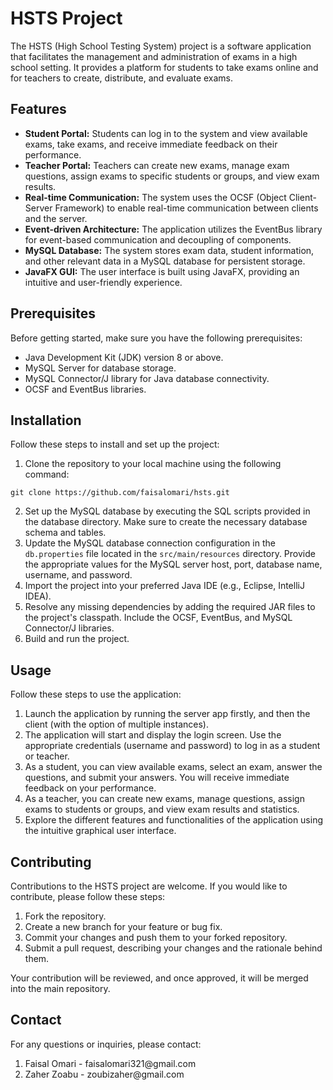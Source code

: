 <h1>HSTS Project</h1>

<p>The HSTS (High School Testing System) project is a software application that facilitates the management and administration of exams in a high school setting. It provides a platform for students to take exams online and for teachers to create, distribute, and evaluate exams.</p>

<h2>Features</h2>

<ul>
  <li><strong>Student Portal:</strong> Students can log in to the system and view available exams, take exams, and receive immediate feedback on their performance.</li>
  <li><strong>Teacher Portal:</strong> Teachers can create new exams, manage exam questions, assign exams to specific students or groups, and view exam results.</li>
  <li><strong>Real-time Communication:</strong> The system uses the OCSF (Object Client-Server Framework) to enable real-time communication between clients and the server.</li>
  <li><strong>Event-driven Architecture:</strong> The application utilizes the EventBus library for event-based communication and decoupling of components.</li>
  <li><strong>MySQL Database:</strong> The system stores exam data, student information, and other relevant data in a MySQL database for persistent storage.</li>
  <li><strong>JavaFX GUI:</strong> The user interface is built using JavaFX, providing an intuitive and user-friendly experience.</li>
</ul>

<h2>Prerequisites</h2>

<p>Before getting started, make sure you have the following prerequisites:</p>

<ul>
  <li>Java Development Kit (JDK) version 8 or above.</li>
  <li>MySQL Server for database storage.</li>
  <li>MySQL Connector/J library for Java database connectivity.</li>
  <li>OCSF and EventBus libraries.</li>
</ul>

<h2>Installation</h2>

<p>Follow these steps to install and set up the project:</p>

<ol>
  <li>Clone the repository to your local machine using the following command:</li>
</ol>

<pre><code>git clone https://github.com/faisalomari/hsts.git</code></pre>

<ol start="2">
  <li>Set up the MySQL database by executing the SQL scripts provided in the database directory. Make sure to create the necessary database schema and tables.</li>
  <li>Update the MySQL database connection configuration in the <code>db.properties</code> file located in the <code>src/main/resources</code> directory. Provide the appropriate values for the MySQL server host, port, database name, username, and password.</li>
  <li>Import the project into your preferred Java IDE (e.g., Eclipse, IntelliJ IDEA).</li>
  <li>Resolve any missing dependencies by adding the required JAR files to the project's classpath. Include the OCSF, EventBus, and MySQL Connector/J libraries.</li>
  <li>Build and run the project.</li>
</ol>

<h2>Usage</h2>

<p>Follow these steps to use the application:</p>

<ol>
  <li>Launch the application by running the server app firstly, and then the client (with the option of multiple instances).</li>
  <li>The application will start and display the login screen. Use the appropriate credentials (username and password) to log in as a student or teacher.</li>
  <li>As a student, you can view available exams, select an exam, answer the questions, and submit your answers. You will receive immediate feedback on your performance.</li>
  <li>As a teacher, you can create new exams, manage questions, assign exams to students or groups, and view exam results and statistics.</li>
  <li>Explore the different features and functionalities of the application using the intuitive graphical user interface.</li>
</ol>

<h2>Contributing</h2>

<p>Contributions to the HSTS project are welcome. If you would like to contribute, please follow these steps:</p>

<ol>
  <li>Fork the repository.</li>
  <li>Create a new branch for your feature or bug fix.</li>
  <li>Commit your changes and push them to your forked repository.</li>
  <li>Submit a pull request, describing your changes and the rationale behind them.</li>
</ol>

<p>Your contribution will be reviewed, and once approved, it will be merged into the main repository.</p>

<h2>Contact</h2>

<p>For any questions or inquiries, please contact:</p>

<ol>
  <li>Faisal Omari - faisalomari321@gmail.com</li>
  <li>Zaher Zoabu - zoubizaher@gmail.com</li>
</ol>
